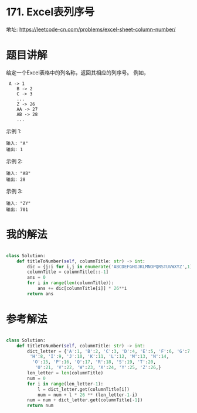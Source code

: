 # 171. Excel表列序号
地址: https://leetcode-cn.com/problems/excel-sheet-column-number/



# 题目讲解
给定一个Excel表格中的列名称，返回其相应的列序号。
例如，
```
 A -> 1
    B -> 2
    C -> 3
    ...
    Z -> 26
    AA -> 27
    AB -> 28 
    ...
```
示例 1:
```
输入: "A"
输出: 1

```

示例 2:
```
输入: "AB"
输出: 28

```

示例 3:
```
输入: "ZY"
输出: 701

```


# 我的解法
```python

class Solution:
    def titleToNumber(self, columnTitle: str) -> int:
        dic = {j:i for i,j in enumerate('ABCDEFGHIJKLMNOPQRSTUVWXYZ',1)}
        columnTitle = columnTitle[::-1]
        ans = 0
        for i in range(len(columnTitle)):
            ans += dic[columnTitle[i]] * 26**i
        return ans


```


# 参考解法
```python

class Solution:
    def titleToNumber(self, columnTitle: str) -> int:
        dict_letter = {'A':1, 'B':2, 'C':3, 'D':4, 'E':5, 'F':6, 'G':7,
         'H':8, 'I':9, 'J':10, 'K':11, 'L':12, 'M':13, 'N':14,
          'O':15, 'P':16, 'Q':17, 'R':18, 'S':19, 'T':20,
           'U':21, 'V':22, 'W':23, 'X':24, 'Y':25, 'Z':26,}
        len_letter = len(columnTitle)
        num = 0
        for i in range(len_letter-1):
            l = dict_letter.get(columnTitle[i])
            num = num + l * 26 ** (len_letter-1-i)
        num = num + dict_letter.get(columnTitle[-1])
        return num

```